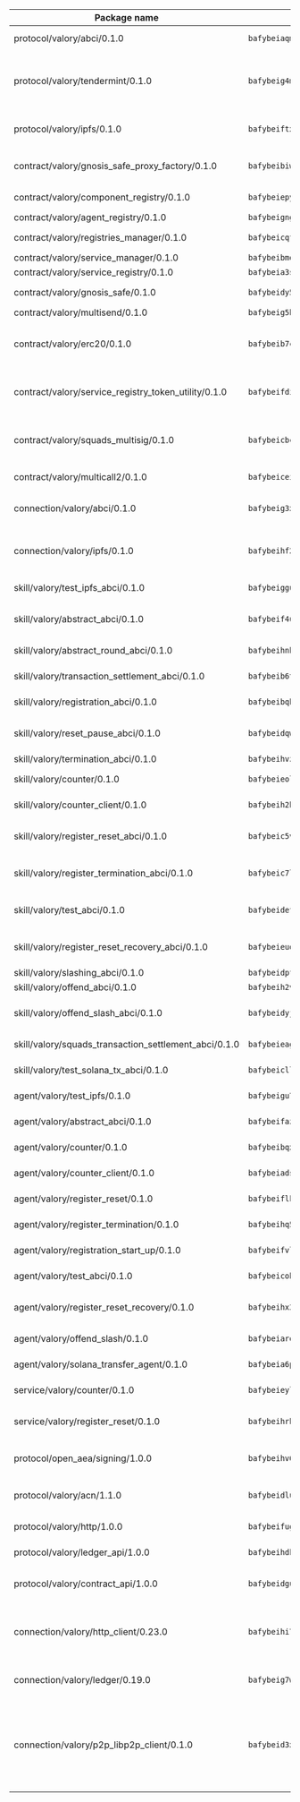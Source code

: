 | Package name                                                  | Package hash                                                  | Description                                                                                                                |
| ------------------------------------------------------------- | ------------------------------------------------------------- | -------------------------------------------------------------------------------------------------------------------------- |
| protocol/valory/abci/0.1.0                                    | `bafybeiaqmp7kocbfdboksayeqhkbrynvlfzsx4uy4x6nohywnmaig4an7u` | A protocol for ABCI requests and responses.                                                                                |
| protocol/valory/tendermint/0.1.0                              | `bafybeig4mi3vmlv5zpbjbfuzcgida6j5f2nhrpedxicmrrfjweqc5r7cra` | A protocol for communication between two AEAs to share tendermint configuration details.                                   |
| protocol/valory/ipfs/0.1.0                                    | `bafybeiftxi2qhreewgsc5wevogi7yc5g6hbcbo4uiuaibauhv3nhfcdtvm` | A protocol specification for IPFS requests and responses.                                                                  |
| contract/valory/gnosis_safe_proxy_factory/0.1.0               | `bafybeibiwmbwvgn45hqwzfc6gq5fcccwdyk4rnanyvj3xrqsfq2zk3xjwm` | Gnosis Safe proxy factory (GnosisSafeProxyFactory) contract                                                                |
| contract/valory/component_registry/0.1.0                      | `bafybeiepywewigowj533f55orx7oys3kk5lgdc247p2267scqfyp4gnqle` | Component registry contract                                                                                                |
| contract/valory/agent_registry/0.1.0                          | `bafybeignghdk7oqvyg722gz66tbuj2vj4vkatguj4b6lf5fqzqxkktcke4` | Agent registry contract                                                                                                    |
| contract/valory/registries_manager/0.1.0                      | `bafybeicqf5y3kj42ow45hjcmnglose5n7bwpm2zl3ufuuevou24ewmgbde` | Registries Manager contract                                                                                                |
| contract/valory/service_manager/0.1.0                         | `bafybeibmqewfh5wnayopneyv4vx35n5k7loavzmcazyevntdoskw7vasom` | Service Manager contract                                                                                                   |
| contract/valory/service_registry/0.1.0                        | `bafybeia3s4p7b2la7ijrej657fqq3x2lkf3b7dwehl5mbljqzbzzp5jnta` | Service Registry contract                                                                                                  |
| contract/valory/gnosis_safe/0.1.0                             | `bafybeidy56dpfmbpevn6c46yluhw7sxqvucmzgceoiuuegm7d6slh2svae` | Gnosis Safe (GnosisSafeL2) contract                                                                                        |
| contract/valory/multisend/0.1.0                               | `bafybeig5byt5urg2d2bsecufxe5ql7f4mezg3mekfleeh32nmuusx66p4y` | MultiSend contract                                                                                                         |
| contract/valory/erc20/0.1.0                                   | `bafybeib7ctk3deleyxayrqvropewefr2muj4kcqe3t3wscak25bjmxnqwe` | The scaffold contract scaffolds a contract to be implemented by the developer.                                             |
| contract/valory/service_registry_token_utility/0.1.0          | `bafybeifdia2y5546tvk6xzxeaqzf2n5n7dutj2hdzbgenxohaqhjtnjqm4` | The scaffold contract scaffolds a contract to be implemented by the developer.                                             |
| contract/valory/squads_multisig/0.1.0                         | `bafybeicbcd72zpxi4amia4a4245u6wnibkuq35mj6gxwto75o2wjul2toi` | The scaffold contract scaffolds a contract to be implemented by the developer.                                             |
| contract/valory/multicall2/0.1.0                              | `bafybeiceiyfwtgr2zqel6krlbditsexzpmsqlfwbedtmj2ojye6yekdcqi` | The MakerDAO multicall2 contract.                                                                                          |
| connection/valory/abci/0.1.0                                  | `bafybeig3x4xypkuhcdcd7d4z5tixhowtrsp2ktdm47z75ul4r36ojcqb64` | connection to wrap communication with an ABCI server.                                                                      |
| connection/valory/ipfs/0.1.0                                  | `bafybeihf2sojt6yod2oyr4w7zokn42cobgdpxg2egoshlflwpzxkowaeem` | A connection responsible for uploading and downloading files from IPFS.                                                    |
| skill/valory/test_ipfs_abci/0.1.0                             | `bafybeigguuxgkuwfeianblwokk4sosrvnvwmqbjdbkjk7disvvbzhgsrpy` | IPFS e2e testing application.                                                                                              |
| skill/valory/abstract_abci/0.1.0                              | `bafybeif4uvml6c3ypq6sk3udgzssyjnxepojdcu4igmwqmo6bdvave5l5i` | The abci skill provides a template of an ABCI application.                                                                 |
| skill/valory/abstract_round_abci/0.1.0                        | `bafybeihnb4dd2ey2vjhlbprtxhnpc4q4resnsdrhpavjqnqaq467d6ouey` | abstract round-based ABCI application                                                                                      |
| skill/valory/transaction_settlement_abci/0.1.0                | `bafybeib6tvxn6ko5mzzikrwjulancgivy6cpgnhcdw6f3bbm6vnzcwnnne` | ABCI application for transaction settlement.                                                                               |
| skill/valory/registration_abci/0.1.0                          | `bafybeibqbggb642wxntkivyamjpkaevcv54v6tvttlhbe2mq4oqmqtfbiu` | ABCI application for common apps.                                                                                          |
| skill/valory/reset_pause_abci/0.1.0                           | `bafybeidqwxtyjc3p3zkw77vchtemojdybucuk7arxo3vniw4karfxp4zmq` | ABCI application for resetting and pausing app executions.                                                                 |
| skill/valory/termination_abci/0.1.0                           | `bafybeihvzoav5iea5a5dsyeilabogtkekgnbhtezdldmripv37b74vwmuy` | Termination skill.                                                                                                         |
| skill/valory/counter/0.1.0                                    | `bafybeieol637dkyx7jmexlx6dp4exegm4n22as2kevtvhjto4dy3yeso64` | The ABCI Counter application example.                                                                                      |
| skill/valory/counter_client/0.1.0                             | `bafybeih2hz7bvltfnlw7cgjrwgjdw3xgejwcnkxry7i6ajcspwcw2hrb3e` | A client for the ABCI counter application.                                                                                 |
| skill/valory/register_reset_abci/0.1.0                        | `bafybeic5vvruvzpmuam4ib5s6uwndaysekwbex2xirwadxydfw2bxhbrgy` | ABCI application for dummy skill that registers and resets                                                                 |
| skill/valory/register_termination_abci/0.1.0                  | `bafybeic7l5nd4mxvz6rtryfxmvp3zgb5cfxsiqx3pxeawlsc3pub37lfoi` | ABCI application for dummy skill that registers and resets                                                                 |
| skill/valory/test_abci/0.1.0                                  | `bafybeidefw2md4prvuwjcerholdgbsbkxrvlbz4ecq53wtp657jcb34r3q` | ABCI application for testing the ABCI connection.                                                                          |
| skill/valory/register_reset_recovery_abci/0.1.0               | `bafybeieudkzrgnsgq3337rh7kme6mchnpnmgtzmqd6revh4ee2begwlw3q` | ABCI application for dummy skill that registers and resets                                                                 |
| skill/valory/slashing_abci/0.1.0                              | `bafybeidpfwj3xrxvalp4kpthdf6ljnxyp75rloolfu4y5fasbddfpsyaia` | Slashing skill.                                                                                                            |
| skill/valory/offend_abci/0.1.0                                | `bafybeih2vyoyza6v2kydmp2prezx5gfcjyaelvegp7js6ltomfnmcgexae` | Offend ABCI application.                                                                                                   |
| skill/valory/offend_slash_abci/0.1.0                          | `bafybeidyjcwnmplmntaus233gjtlp4v26v6olz2apm2qacpp6x4wu5gzaq` | ABCI application used in order to test the slashing abci                                                                   |
| skill/valory/squads_transaction_settlement_abci/0.1.0         | `bafybeieagaivpcoxtn75wy6izl6guxgaa4m75d4qgizik42t6pn6kifiii` | ABCI application for transaction settlement.                                                                               |
| skill/valory/test_solana_tx_abci/0.1.0                        | `bafybeicll22s324i5mqvh66sxvq5gykes5ti7l42x5bsz37afsvxbsz4qm` | SOLANA e2e testing application.                                                                                            |
| agent/valory/test_ipfs/0.1.0                                  | `bafybeigu75efv7jte2b7ovj5ciody645r3ltuxlkmpl2tqd7bnxeh4abyq` | Agent for testing the ABCI connection.                                                                                     |
| agent/valory/abstract_abci/0.1.0                              | `bafybeifaz42u6mrfhlzqzyo2io7akaq57ibht2dtz3tkvqdydsscpgndsu` | The abstract ABCI AEA - for testing purposes only.                                                                         |
| agent/valory/counter/0.1.0                                    | `bafybeibqx65n2j6ukzu5npanzbkufmtm3ek4x5zemvvccb7wwqcill6gva` | The ABCI Counter example as an AEA                                                                                         |
| agent/valory/counter_client/0.1.0                             | `bafybeiadsylwhba5dfn57sbmreoxqu5xxxyafgkktkbcv2pbg7pfxlbe3q` | The ABCI Counter example as an AEA                                                                                         |
| agent/valory/register_reset/0.1.0                             | `bafybeiflkqc5k2iv56qv4xijiznn4b54babuyikegpjla4nq5aqcklqddm` | Register reset to replicate Tendermint issue.                                                                              |
| agent/valory/register_termination/0.1.0                       | `bafybeihq5o7zfzslxlbqkoxjm4qj5z2smvjkz2nl7zjio42apqkpz4aeui` | Register terminate to test the termination feature.                                                                        |
| agent/valory/registration_start_up/0.1.0                      | `bafybeifvl6urbgebndwlbkgpxcvwr4kikoqz34p5owwefkhbzj7n4umjda` | Registration start-up ABCI example.                                                                                        |
| agent/valory/test_abci/0.1.0                                  | `bafybeicobnhmf7u4uajtp2ernvakdbl5gsllvxdyav3bgi2us3oxj7ciqi` | Agent for testing the ABCI connection.                                                                                     |
| agent/valory/register_reset_recovery/0.1.0                    | `bafybeihx3r7bthu2kjoi7rghc3pghpmlzq4jtac3og34k3ccaoay4rmlcy` | Agent to showcase hard reset as a recovery mechanism.                                                                      |
| agent/valory/offend_slash/0.1.0                               | `bafybeiaronrlpouiw3oh5zlzyr7gmavrdtmfdsfwbugma5572gu3wwsace` | Offend and slash to test the slashing feature.                                                                             |
| agent/valory/solana_transfer_agent/0.1.0                      | `bafybeia6piydilncdlsuva2aivztkfwf6n5qxnbby73sbisv7gjlgu3i4m` | Register terminate to test the termination feature.                                                                        |
| service/valory/counter/0.1.0                                  | `bafybeieyltbbhen3y4pyblzkvo5nd6gukjwixotlggoqukx2vxa3mqmh7a` | A set of agents incrementing a counter                                                                                     |
| service/valory/register_reset/0.1.0                           | `bafybeihrbtmesqh45izzzfu5vdocyhwy2bpls3jjk7q743jr6wtxdxcuhu` | Test and debug tendermint reset mechanism.                                                                                 |
| protocol/open_aea/signing/1.0.0                               | `bafybeihv62fim3wl2bayavfcg3u5e5cxu3b7brtu4cn5xoxd6lqwachasi` | A protocol for communication between skills and decision maker.                                                            |
| protocol/valory/acn/1.1.0                                     | `bafybeidluaoeakae3exseupaea4i3yvvk5vivyt227xshjlffywwxzcxqe` | The protocol used for envelope delivery on the ACN.                                                                        |
| protocol/valory/http/1.0.0                                    | `bafybeifugzl63kfdmwrxwphrnrhj7bn6iruxieme3a4ntzejf6kmtuwmae` | A protocol for HTTP requests and responses.                                                                                |
| protocol/valory/ledger_api/1.0.0                              | `bafybeihdk6psr4guxmbcrc26jr2cbgzpd5aljkqvpwo64bvaz7tdti2oni` | A protocol for ledger APIs requests and responses.                                                                         |
| protocol/valory/contract_api/1.0.0                            | `bafybeidgu7o5llh26xp3u3ebq3yluull5lupiyeu6iooi2xyymdrgnzq5i` | A protocol for contract APIs requests and responses.                                                                       |
| connection/valory/http_client/0.23.0                          | `bafybeihi772xgzpqeipp3fhmvpct4y6e6tpjp4sogwqrnf3wqspgeilg4u` | The HTTP_client connection that wraps a web-based client connecting to a RESTful API specification.                        |
| connection/valory/ledger/0.19.0                               | `bafybeig7woeog4srdby75hpjkmx4rhpkzncbf4h2pm5r6varsp26pf2uhu` | A connection to interact with any ledger API and contract API.                                                             |
| connection/valory/p2p_libp2p_client/0.1.0                     | `bafybeid3xg5k2ol5adflqloy75ibgljmol6xsvzvezebsg7oudxeeolz7e` | The libp2p client connection implements a tcp connection to a running libp2p node as a traffic delegate to send/receive envelopes to/from agents in the DHT. |
